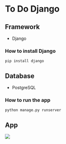 # To Do Django
## Framework
* Django
### How to install Django
`pip install django`
## Database
* PostgreSQL


### How to run the app
`python manage.py runserver`
## App
<img src="https://user-images.githubusercontent.com/85934122/159225592-6f9965fb-03ae-4e7d-ae81-cf69d6c5af75.PNG">
